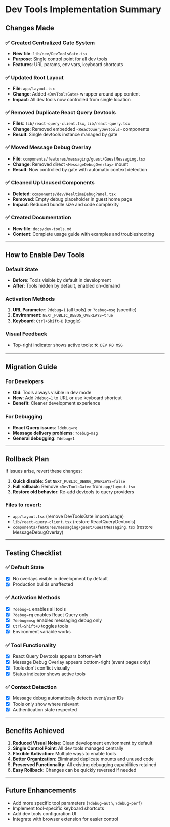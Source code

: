 # Dev Tools Implementation Summary

## Changes Made

### ✅ Created Centralized Gate System
- **New file**: `lib/dev/DevToolsGate.tsx`
- **Purpose**: Single control point for all dev tools
- **Features**: URL params, env vars, keyboard shortcuts

### ✅ Updated Root Layout
- **File**: `app/layout.tsx`
- **Change**: Added `<DevToolsGate>` wrapper around app content
- **Impact**: All dev tools now controlled from single location

### ✅ Removed Duplicate React Query Devtools
- **Files**: `lib/react-query-client.tsx`, `lib/react-query.tsx`
- **Change**: Removed embedded `<ReactQueryDevtools>` components
- **Result**: Single devtools instance managed by gate

### ✅ Moved Message Debug Overlay
- **File**: `components/features/messaging/guest/GuestMessaging.tsx`
- **Change**: Removed direct `<MessageDebugOverlay>` mount
- **Result**: Now controlled by gate with automatic context detection

### ✅ Cleaned Up Unused Components
- **Deleted**: `components/dev/RealtimeDebugPanel.tsx`
- **Removed**: Empty debug placeholder in guest home page
- **Impact**: Reduced bundle size and code complexity

### ✅ Created Documentation
- **New file**: `docs/dev-tools.md`
- **Content**: Complete usage guide with examples and troubleshooting

---

## How to Enable Dev Tools

### Default State
- **Before**: Tools visible by default in development
- **After**: Tools hidden by default, enabled on-demand

### Activation Methods
1. **URL Parameter**: `?debug=1` (all tools) or `?debug=msg` (specific)
2. **Environment**: `NEXT_PUBLIC_DEBUG_OVERLAYS=true`  
3. **Keyboard**: `Ctrl+Shift+D` (toggle)

### Visual Feedback
- Top-right indicator shows active tools: `🛠️ DEV RQ MSG`

---

## Migration Guide

### For Developers
- **Old**: Tools always visible in dev mode
- **New**: Add `?debug=1` to URL or use keyboard shortcut
- **Benefit**: Cleaner development experience

### For Debugging
- **React Query issues**: `?debug=rq`
- **Message delivery problems**: `?debug=msg`  
- **General debugging**: `?debug=1`

---

## Rollback Plan

If issues arise, revert these changes:

1. **Quick disable**: Set `NEXT_PUBLIC_DEBUG_OVERLAYS=false`
2. **Full rollback**: Remove `<DevToolsGate>` from `app/layout.tsx`
3. **Restore old behavior**: Re-add devtools to query providers

### Files to revert:
- `app/layout.tsx` (remove DevToolsGate import/usage)
- `lib/react-query-client.tsx` (restore ReactQueryDevtools)
- `components/features/messaging/guest/GuestMessaging.tsx` (restore MessageDebugOverlay)

---

## Testing Checklist

### ✅ Default State
- [x] No overlays visible in development by default
- [x] Production builds unaffected

### ✅ Activation Methods  
- [x] `?debug=1` enables all tools
- [x] `?debug=rq` enables React Query only
- [x] `?debug=msg` enables messaging debug only
- [x] `Ctrl+Shift+D` toggles tools
- [x] Environment variable works

### ✅ Tool Functionality
- [x] React Query Devtools appears bottom-left
- [x] Message Debug Overlay appears bottom-right (event pages only)
- [x] Tools don't conflict visually
- [x] Status indicator shows active tools

### ✅ Context Detection
- [x] Message debug automatically detects event/user IDs
- [x] Tools only show where relevant
- [x] Authentication state respected

---

## Benefits Achieved

1. **Reduced Visual Noise**: Clean development environment by default
2. **Single Control Point**: All dev tools managed centrally  
3. **Flexible Activation**: Multiple ways to enable tools
4. **Better Organization**: Eliminated duplicate mounts and unused code
5. **Preserved Functionality**: All existing debugging capabilities retained
6. **Easy Rollback**: Changes can be quickly reversed if needed

---

## Future Enhancements

- Add more specific tool parameters (`?debug=auth`, `?debug=perf`)
- Implement tool-specific keyboard shortcuts
- Add dev tools configuration UI
- Integrate with browser extension for easier control
